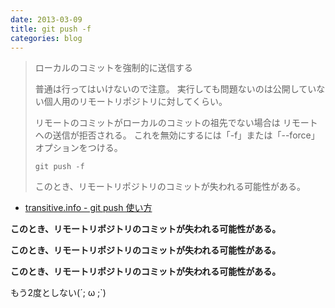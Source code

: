 ```yaml
---
date: 2013-03-09
title: git push -f
categories: blog
---
```

<blockquote>ローカルのコミットを強制的に送信する

普通は行ってはいけないので注意。 実行しても問題ないのは公開していない個人用のリモートリポジトリに対してくらい。

リモートのコミットがローカルのコミットの祖先でない場合は リモートへの送信が拒否される。 これを無効にするには「-f」または「--force」オプションをつける。
<pre><code>git push -f</code></pre>
このとき、リモートリポジトリのコミットが失われる可能性がある。</blockquote>
<ul>
	<li><a href="http://transitive.info/article/git/command/push/">transitive.info - git push 使い方</a></li>
</ul>

__このとき、リモートリポジトリのコミットが失われる可能性がある。__

__このとき、リモートリポジトリのコミットが失われる可能性がある。__

__このとき、リモートリポジトリのコミットが失われる可能性がある。__

もう2度としない(´; ω ;`)
